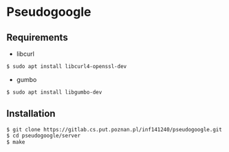 # Pseudogoogle

## Requirements
- libcurl
```bash
$ sudo apt install libcurl4-openssl-dev
```
- gumbo
```bash
$ sudo apt install libgumbo-dev
```

## Installation

```bash
$ git clone https://gitlab.cs.put.poznan.pl/inf141240/pseudogoogle.git
$ cd pseudogoogle/server
$ make
```